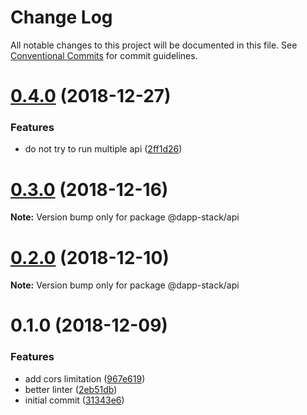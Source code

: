 # Change Log

All notable changes to this project will be documented in this file.
See [Conventional Commits](https://conventionalcommits.org) for commit guidelines.

# [0.4.0](https://github.com/Dapp-Stack/Dapp-Stack/compare/v0.3.0...v0.4.0) (2018-12-27)


### Features

* do not try to run multiple api ([2ff1d26](https://github.com/Dapp-Stack/Dapp-Stack/commit/2ff1d26))





# [0.3.0](https://github.com/Dapp-Stack/Dapp-Stack/compare/v0.2.2...v0.3.0) (2018-12-16)

**Note:** Version bump only for package @dapp-stack/api





# [0.2.0](https://github.com/Dapp-Stack/Dapp-Stack/compare/v0.1.6...v0.2.0) (2018-12-10)

**Note:** Version bump only for package @dapp-stack/api





# 0.1.0 (2018-12-09)


### Features

* add cors limitation ([967e619](https://github.com/Dapp-Stack/Dapp-Stack/commit/967e619))
* better linter ([2eb51db](https://github.com/Dapp-Stack/Dapp-Stack/commit/2eb51db))
* initial commit ([31343e6](https://github.com/Dapp-Stack/Dapp-Stack/commit/31343e6))
